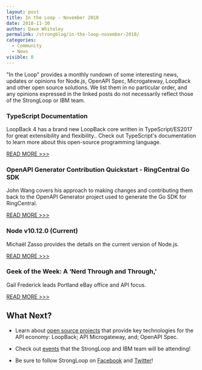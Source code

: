 ```yaml
---
layout: post
title: In the Loop - November 2018
date: 2018-11-30
author: Dave Whiteley
permalink: /strongblog/in-the-loop-november-2018/
categories:
  - Community
  - News
visible: 0
---
```


"In the Loop" provides a monthly rundown of some interesting news, updates or opinions for Node.js, OpenAPI Spec, Microgateway, LoopBack and other open source solutions. We list them in no particular order, and any opinions expressed in the linked posts do not necessarily reflect those of the StrongLoop or IBM team.
<!--more-->

### TypeScript Documentation

LoopBack 4 has a brand new LoopBack core written in TypeScript/ES2017 for great extensibility and flexibility.. Check out TypeScript's documentation to learn more about this open-source programming language. 

[READ MORE >>>](https://www.typescriptlang.org/docs/home.html)

### OpenAPI Generator Contribution Quickstart - RingCentral Go SDK

John Wang covers his approach to making changes and contributing them back to the OpenAPI Generator project used to generate the Go SDK for RingCentral.

[READ MORE >>>](https://medium.com/ringcentral-developers/openapi-generator-for-go-contribution-quickstart-8cc72bf37b53)

### Node v10.12.0 (Current)

Michaël Zasso provides the details on the current version of Node.js. 

[READ MORE >>>](https://nodejs.org/en/blog/release/v10.12.0/)

### Geek of the Week: A ‘Nerd Through and Through,’ 

Gail Frederick leads Portland eBay office and API focus.

[READ MORE >>>](https://www.geekwire.com/2018/gail-frederick/)


## What Next?

* Learn about [open source projects](https://strongloop.com/projects/) that provide key technologies for the API economy: LoopBack; API Microgateway, and; OpenAPI Spec. 

* Check out [events](https://strongloop.com/events/) that the StrongLoop and IBM team will be attending!

* Be sure to follow StrongLoop on [Facebook](https://www.facebook.com/strongloop/) and [Twitter](https://twitter.com/StrongLoop)!
